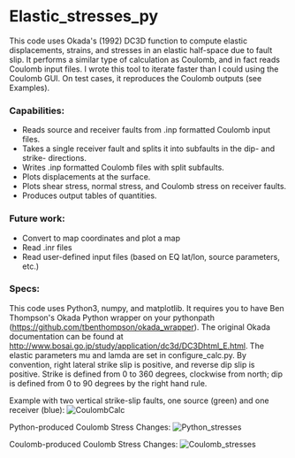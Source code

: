 # Elastic_stresses_py

This code uses Okada's (1992) DC3D function to compute elastic displacements, strains, and stresses in an elastic half-space due to fault slip. It performs a similar type of calculation as Coulomb, and in fact reads Coulomb input files. I wrote this tool to iterate faster than I could using the Coulomb GUI. On test cases, it reproduces the Coulomb outputs (see Examples). 

### Capabilities: ###
* Reads source and receiver faults from .inp formatted Coulomb input files.
* Takes a single receiver fault and splits it into subfaults in the dip- and strike- directions.
* Writes .inp formatted Coulomb files with split subfaults.
* Plots displacements at the surface.
* Plots shear stress, normal stress, and Coulomb stress on receiver faults.
* Produces output tables of quantities.

### Future work: ###
* Convert to map coordinates and plot a map
* Read .inr files
* Read user-defined input files (based on EQ lat/lon, source parameters, etc.)

### Specs: ###
This code uses Python3, numpy, and matplotlib. It requires you to have Ben Thompson's Okada Python wrapper on your pythonpath (https://github.com/tbenthompson/okada_wrapper). The original Okada documentation can be found at http://www.bosai.go.jp/study/application/dc3d/DC3Dhtml_E.html. The elastic parameters mu and lamda are set in configure_calc.py. By convention, right lateral strike slip is positive, and reverse dip slip is positive. Strike is defined from 0 to 360 degrees, clockwise from north; dip is defined from 0 to 90 degrees by the right hand rule.

Example with two vertical strike-slip faults, one source (green) and one receiver (blue):
![CoulombCalc](https://github.com/kmaterna/Elastic_stresses_py/blob/master/Example/Python_Displacement_model.png)

Python-produced Coulomb Stress Changes:
![Python_stresses](https://github.com/kmaterna/Elastic_stresses_py/blob/master/Example/Python_test_case.png)

Coulomb-produced Coulomb Stress Changes:
![Coulomb_stresses](https://github.com/kmaterna/Elastic_stresses_py/blob/master/Example/Coulomb_test_case.png)

